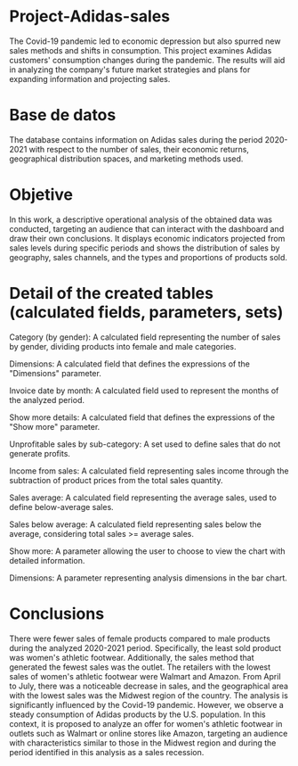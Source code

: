 # Project-Adidas-sales
 The Covid-19 pandemic led to economic depression but also spurred new sales methods and shifts in consumption. This project examines Adidas customers' consumption changes during the pandemic. The results will aid in analyzing the company's future market strategies and plans for expanding information and projecting sales.

# Base de datos
The database contains information on Adidas sales during the period 2020-2021 with respect to the number of sales, their economic returns, geographical distribution spaces, and marketing methods used.

# Objetive
In this work, a descriptive operational analysis of the obtained data was conducted, targeting an audience that can interact with the dashboard and draw their own conclusions. It displays economic indicators projected from sales levels during specific periods and shows the distribution of sales by geography, sales channels, and the types and proportions of products sold.

# Detail of the created tables (calculated fields, parameters, sets)
Category (by gender): A calculated field representing the number of sales by gender, dividing products into female and male categories.

Dimensions: A calculated field that defines the expressions of the "Dimensions" parameter.

Invoice date by month: A calculated field used to represent the months of the analyzed period.

Show more details: A calculated field that defines the expressions of the "Show more" parameter.

Unprofitable sales by sub-category: A set used to define sales that do not generate profits.

Income from sales: A calculated field representing sales income through the subtraction of product prices from the total sales quantity.

Sales average: A calculated field representing the average sales, used to define below-average sales.

Sales below average: A calculated field representing sales below the average, considering total sales >= average sales.

Show more: A parameter allowing the user to choose to view the chart with detailed information.

Dimensions: A parameter representing analysis dimensions in the bar chart.

# Conclusions
There were fewer sales of female products compared to male products during the analyzed 2020-2021 period. Specifically, the least sold product was women's athletic footwear.
Additionally, the sales method that generated the fewest sales was the outlet. The retailers with the lowest sales of women's athletic footwear were Walmart and Amazon.
From April to July, there was a noticeable decrease in sales, and the geographical area with the lowest sales was the Midwest region of the country.
The analysis is significantly influenced by the Covid-19 pandemic. However, we observe a steady consumption of Adidas products by the U.S. population.
In this context, it is proposed to analyze an offer for women's athletic footwear in outlets such as Walmart or online stores like Amazon, targeting an audience with characteristics similar to those in the Midwest region and during the period identified in this analysis as a sales recession.
